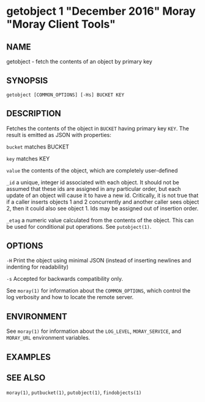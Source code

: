 # getobject 1 "December 2016" Moray "Moray Client Tools"

## NAME

getobject - fetch the contents of an object by primary key

## SYNOPSIS

`getobject [COMMON_OPTIONS] [-Hs] BUCKET KEY`

## DESCRIPTION

Fetches the contents of the object in `BUCKET` having primary key `KEY`.  The
result is emitted as JSON with properties:

`bucket`
  matches BUCKET

`key`
  matches KEY

`value`
  the contents of the object, which are completely user-defined

`_id`
  a unique, integer id associated with each object.  It should not be assumed
  that these ids are assigned in any particular order, but each update of an
  object will cause it to have a new id.  Critically, it is not true that if a
  caller inserts objects 1 and 2 concurrently and another caller sees object
  2, then it could also see object 1.  Ids may be assigned out of insertion
  order.

`_etag`
  a numeric value calculated from the contents of the object.  This can be
  used for conditional put operations.  See `putobject(1)`.

<!-- XXX -->

## OPTIONS

`-H`
  Print the object using minimal JSON (instead of inserting newlines and
  indenting for readability)

`-s`
  Accepted for backwards compatibility only.

See `moray(1)` for information about the `COMMON_OPTIONS`, which control
the log verbosity and how to locate the remote server.

## ENVIRONMENT

See `moray(1)` for information about the `LOG_LEVEL`, `MORAY_SERVICE`, and
`MORAY_URL` environment variables.

## EXAMPLES

<!-- XXX -->

## SEE ALSO

`moray(1)`, `putbucket(1)`, `putobject(1)`, `findobjects(1)`
